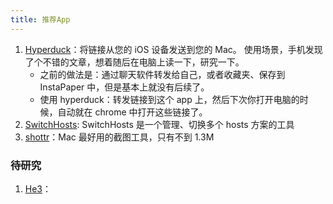 ```yaml
---
title: 推荐App
---
```


1. [Hyperduck](https://sindresorhus.com/hyperduck)：将链接从您的 iOS 设备发送到您的 Mac。
   使用场景，手机发现了个不错的文章，想着随后在电脑上读一下，研究一下。  
    - 之前的做法是：通过聊天软件转发给自己，或者收藏夹、保存到 InstaPaper 中，但是基本上就没有后续了。  
    - 使用 hyperduck：转发链接到这个 app 上，然后下次你打开电脑的时候，自动就在 chrome 中打开这些链接了。
2. [SwitchHosts](https://switchhosts.vercel.app/zh): SwitchHosts 是一个管理、切换多个 hosts 方案的工具
3. [shottr](https://shottr.cc/)：Mac 最好用的截图工具，只有不到 1.3M

### 待研究

1. [He3](https://he3.app/)：
